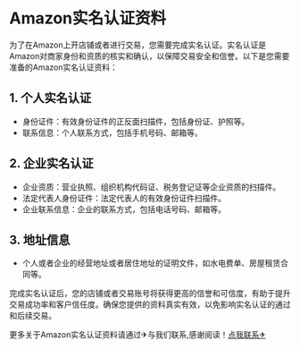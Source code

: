 # Amazon实名认证资料

为了在Amazon上开店铺或者进行交易，您需要完成实名认证。实名认证是Amazon对商家身份和资质的核实和确认，以保障交易安全和信誉。以下是您需要准备的Amazon实名认证资料：

## 1. 个人实名认证
- 身份证件：有效身份证件的正反面扫描件，包括身份证、护照等。
- 联系信息：个人联系方式，包括手机号码、邮箱等。

## 2. 企业实名认证
- 企业资质：营业执照、组织机构代码证、税务登记证等企业资质的扫描件。
- 法定代表人身份证件：法定代表人的有效身份证件扫描件。
- 企业联系信息：企业的联系方式，包括电话号码、邮箱等。

## 3. 地址信息
- 个人或者企业的经营地址或者居住地址的证明文件，如水电费单、房屋租赁合同等。

完成实名认证后，您的店铺或者交易账号将获得更高的信誉和可信度，有助于提升交易成功率和客户信任度。确保您提供的资料真实有效，以免影响实名认证的通过和后续交易。

更多关于Amazon实名认证资料请通过✈与我们联系,感谢阅读！[点我联系✈](https://app.G208.com)